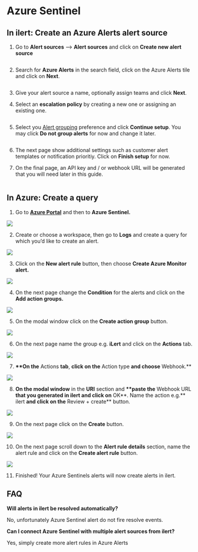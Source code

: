 # Azure Sentinel

## In ilert: Create an Azure Alerts alert source <a href="#in-ilert" id="in-ilert"></a>

1.  Go to **Alert sources** --> **Alert sources** and click on **Create new alert source**

    <figure><img src="../../../.gitbook/assets/Screenshot 2023-08-28 at 10.21.10.png" alt=""><figcaption></figcaption></figure>
2.  Search for **Azure Alerts** in the search field, click on the Azure Alerts tile and click on **Next**.&#x20;

    <figure><img src="../../../.gitbook/assets/Screenshot 2023-08-28 at 10.24.23.png" alt=""><figcaption></figcaption></figure>
3. Give your alert source a name, optionally assign teams and click **Next**.
4.  Select an **escalation policy** by creating a new one or assigning an existing one.

    <figure><img src="../../../.gitbook/assets/Screenshot 2023-08-28 at 11.37.47.png" alt=""><figcaption></figcaption></figure>
5.  Select you [Alert grouping](../../../alerting/alert-sources.md#alert-grouping) preference and click **Continue setup**. You may click **Do not group alerts** for now and change it later.&#x20;

    <figure><img src="../../../.gitbook/assets/Screenshot 2023-08-28 at 11.38.24.png" alt=""><figcaption></figcaption></figure>
6. The next page show additional settings such as customer alert templates or notification prioritiy. Click on **Finish setup** for now.
7.  On the final page, an API key and / or webhook URL will be generated that you will need later in this guide.

    <figure><img src="../../../.gitbook/assets/Screenshot 2023-08-28 at 11.47.34 (1).png" alt=""><figcaption></figcaption></figure>

## In Azure: Create a query <a href="#in-splunk" id="in-splunk"></a>

1. Go to [**Azure Portal**](https://portal.azure.com) and then to **Azure Sentinel.**

![](<../../../.gitbook/assets/Home_-_Microsoft_Azure (1).png>)

2. Create or choose a workspace, then go to **Logs** and create a query for which you’d like to create an alert.

![](../../../.gitbook/assets/Azure_Sentinel_-_Microsoft_Azure.png)

3. Click on the **New alert rule** button, then choose **Create Azure Monitor alert.**

![](<../../../.gitbook/assets/Azure_Sentinel_-_Microsoft_Azure (1).png>)

4. On the next page change the **Condition** for the alerts and click on the **Add action groups.**

![](../../../.gitbook/assets/Create_alert_rule_-_Microsoft_Azure.png)

5. On the modal window click on the **Create action group** button.

![](../../../.gitbook/assets/Select_an_action_group_to_attach_to_this_alert_rule_-_Microsoft_Azure.png)

6. On the next page name the group e.g. **iLert** and click on the **Actions** tab.

![](../../../.gitbook/assets/Create_action_group_-_Microsoft_Azure.png)

7. **\*\*On the** Actions **tab**, **click on the** Action type **and choose** Webhook.\*\*

![](<../../../.gitbook/assets/Create_action_group_-_Microsoft_Azure (1).png>)

8. **On the modal window** in the **URI** section and **\*\*paste the** Webhook URL **that you generated in ilert and click on** OK\*\*. Name the action e.g.\*\* ilert **and click on the** Review + create\*\* button.

![](../../../.gitbook/assets/Webhook_-_Microsoft_Azure.png)

9. On the next page click on the **Create** button.

![](<../../../.gitbook/assets/Create_action_group_-_Microsoft_Azure (2).png>)

10. On the next page scroll down to the **Alert rule details** section, name the alert rule and click on the **Create alert rule** button.

![](<../../../.gitbook/assets/Create_alert_rule_-_Microsoft_Azure (1).png>)

11. Finished! Your Azure Sentinels alerts will now create alerts in ilert.

## FAQ <a href="#faq" id="faq"></a>

**Will alerts in ilert be resolved automatically?**

No, unfortunately Azure Sentinel alert do not fire resolve events.

**Can I connect Azure Sentinel with multiple alert sources from ilert?**

Yes, simply create more alert rules in Azure Alerts
